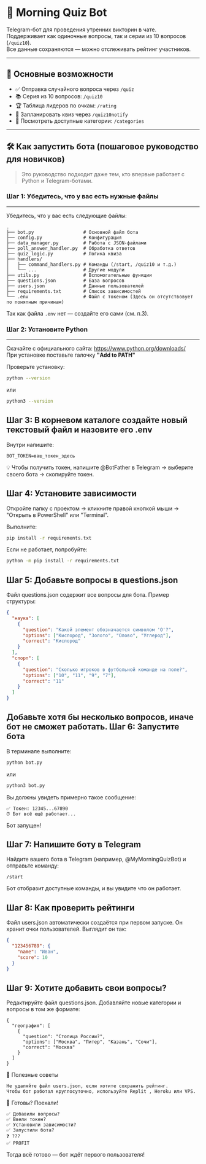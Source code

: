# 🧠 Morning Quiz Bot

Telegram-бот для проведения утренних викторин в чате.  
Поддерживает как одиночные вопросы, так и серии из 10 вопросов (`/quiz10`).  
Все данные сохраняются — можно отслеживать рейтинг участников.

---

## 🚀 Основные возможности

- ✅ Отправка случайного вопроса через `/quiz`
- 📚 Серия из 10 вопросов: `/quiz10`
- 🏆 Таблица лидеров по очкам: `/rating`
- 🔔 Запланировать квиз через `/quiz10notify`
- 📖 Посмотреть доступные категории: `/categories`
---
## 🛠 Как запустить бота (пошаговое руководство для новичков)
> Это руководство подходит даже тем, кто впервые работает с Python и Telegram-ботами.

### Шаг 1: Убедитесь, что у вас есть нужные файлы
---
Убедитесь, что у вас есть следующие файлы:
```structure
.
├── bot.py                  # Основной файл бота
├── config.py               # Конфигурация
├── data_manager.py         # Работа с JSON-файлами
├── poll_answer_handler.py  # Обработка ответов
├── quiz_logic.py           # Логика квиза
├── handlers/
│   ├── command_handlers.py # Команды (/start, /quiz10 и т.д.)
│   └── ...                 # Другие модули
├── utils.py                # Вспомогательные функции
├── questions.json          # База вопросов
├── users.json              # Данные пользователей
├── requirements.txt        # Список зависимостей
└── .env                    # Файл с токеном (Здесь он отсутствовует по понятным причинам)
```

Так как файла `.env` нет — создайте его сами (см. п.3).

### Шаг 2: Установите Python
---
Скачайте с официального сайта: [https://www.python.org/downloads/ ](https://www.python.org/downloads/ )  
При установке поставьте галочку **"Add to PATH"**

Проверьте установку:
```bash
python --version 
```
или 
```bash
python3 --version
```
Шаг 3: В корневом каталоге создайте новый текстовый файл и назовите его .env
---
Внутри напишите: 
```
BOT_TOKEN=ваш_токен_здесь
```
💡 Чтобы получить токен, напишите @BotFather  в Telegram → выберите своего бота → скопируйте токен.


Шаг 4: Установите зависимости 
---
Откройте папку с проектом → кликните правой кнопкой мыши → "Открыть в PowerShell" или "Terminal". 

Выполните: 
```bash
pip install -r requirements.txt
```
Если не работает, попробуйте:
```bash
python -m pip install -r requirements.txt
```

Шаг 5: Добавьте вопросы в questions.json 
---
Файл questions.json содержит все вопросы для бота.
Пример структуры: 
```json
{
  "наука": [
    {
      "question": "Какой элемент обозначается символом 'O'?",
      "options": ["Кислород", "Золото", "Олово", "Углерод"],
      "correct": "Кислород"
    }
  ],
  "спорт": [
    {
      "question": "Сколько игроков в футбольной команде на поле?",
      "options": ["10", "11", "9", "7"],
      "correct": "11"
    }
  ]
}
```

Добавьте хотя бы несколько вопросов, иначе бот не сможет работать. 
Шаг 6: Запустите бота 
---
В терминале выполните: 
```bash
python bot.py
```
или 
```bash
python3 bot.py
 ```
 Вы должны увидеть примерно такое сообщение: 
```
✅ Токен: 12345...67890
⏰ Бот всё ещё работает...
```
Бот запущен! 

Шаг 7: Напишите боту в Telegram 
---
Найдите вашего бота в Telegram (например, @MyMorningQuizBot) и отправьте команду: 
```
/start
```
Бот отобразит доступные команды, и вы увидите что он работает.

Шаг 8: Как проверить рейтинги 
---
Файл users.json автоматически создаётся при первом запуске.
Он хранит очки пользователей. Выглядит он так: 
```json
{
  "123456789": {
    "name": "Иван",
    "score": 10
  }
}
```
Шаг 9: Хотите добавить свои вопросы? 
---
Редактируйте файл questions.json.
Добавляйте новые категории и вопросы в том же формате: 
```
{
  "география": [
    {
      "question": "Столица России?",
      "options": ["Москва", "Питер", "Казань", "Сочи"],
      "correct": "Москва"
    }
  ]
}
```
🎁 Полезные советы 

    Не удаляйте файл users.json, если хотите сохранить рейтинг.
    Чтобы бот работал круглосуточно, используйте Replit , Heroku или VPS.
     

🚀 Готовы? Поехали! 

    ✅ Добавили вопросы?
    ✅ Ввели токен?
    ✅ Установили зависимости?
    ✅ Запустили бота?
    ❓ ???
    ✅ PROFIT
     

Тогда всё готово — бот ждёт первого пользователя! 
